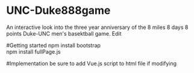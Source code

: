 # UNC-Duke888game
An interactive look into the three year anniversary of the 8 miles 8 days 8 points Duke-UNC men's basektball game. Edit

#Getting started
npm install bootstrap
<br>
npm install fullPage.js

#Implementation
be sure to add Vue.js script to html file if modifying 

